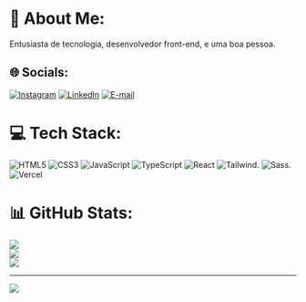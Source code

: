 # 💫 About Me:
Entusiasta de tecnologia, desenvolvedor front-end, e uma boa pessoa.


## 🌐 Socials:
[![Instagram](https://img.shields.io/badge/Instagram-%23E4405F.svg?logo=Instagram&logoColor=white)](https://instagram.com/joao_franca_23) [![LinkedIn](https://img.shields.io/badge/LinkedIn-%230077B5.svg?logo=linkedin&logoColor=white)](https://linkedin.com/in/joão-frança-9b37a9220) [![E-mail](https://img.shields.io/badge/-Email-000?style=for-the-badge&logo=microsoft-outlook&logoColor=007BFF)](mailto:ribeirodefranca23@gmail.com)

# 💻 Tech Stack:
![HTML5](https://img.shields.io/badge/html5-%23E34F26.svg?style=for-the-badge&logo=html5&logoColor=white)
![CSS3](https://img.shields.io/badge/css3-%231572B6.svg?style=for-the-badge&logo=css3&logoColor=white)
![JavaScript](https://img.shields.io/badge/javascript-%23323330.svg?style=for-the-badge&logo=javascript&logoColor=%23F7DF1E)
![TypeScript](https://img.shields.io/badge/typescript-%23007ACC.svg?style=for-the-badge&logo=typescript&logoColor=white)
![React](https://img.shields.io/badge/react-%2320232a.svg?style=for-the-badge&logo=react&logoColor=%2361DAFB)
![Tailwind](https://img.shields.io/badge/tailwindcss-%2338B2AC.svg?style=for-the-badge&logo=tailwind-css&logoColor=white).
![Sass](https://img.shields.io/badge/Sass-000?style=for-the-badge&logo=sass).
![Vercel](https://img.shields.io/badge/vercel-%23000000.svg?style=for-the-badge&logo=vercel&logoColor=white)
 


# 📊 GitHub Stats:
![](https://github-readme-stats.vercel.app/api?username=JoaoFranca23&theme=dark&hide_border=false&include_all_commits=false&count_private=false)<br/>
![](https://github-readme-streak-stats.herokuapp.com/?user=JoaoFranca23&theme=dark&hide_border=false)<br/>
![](https://github-readme-stats.vercel.app/api/top-langs/?username=JoaoFranca23&theme=dark&hide_border=false&include_all_commits=false&count_private=false&layout=compact)

---
[![](https://visitcount.itsvg.in/api?id=JoaoFranca23&icon=0&color=0)](https://visitcount.itsvg.in)

<!-- Proudly created with GPRM ( https://gprm.itsvg.in ) -->
